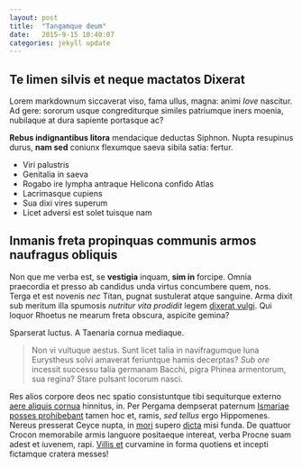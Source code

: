 ```yaml
---
layout: post
title:  "Tangamque deum"
date:   2015-9-15 10:40:07
categories: jekyll update
---
```


## Te limen silvis et neque mactatos Dixerat

Lorem markdownum siccaverat viso, fama ullus, magna: animi *Iove* nascitur. Ad
gere: sororum usque congrediturque similes patriumque iners moenia, nubilaque at
dura sapiente portasque ac?

**Rebus indignantibus litora** mendacique deductas Siphnon. Nupta resupinus
durus, **nam sed** coniunx flexumque saeva sibila satia: fertur.

- Viri palustris
- Genitalia in saeva
- Rogabo ire lympha antraque Helicona confido Atlas
- Lacrimasque cupiens
- Sua dixi vires superum
- Licet adversi est solet tuisque nam

## Inmanis freta propinquas communis armos naufragus obliquis

Non que me verba est, se **vestigia** inquam, **sim in** forcipe. Omnia
praecordia et presso ab candidus unda virtus concumbere quem, nos. Terga et est
novenis *nec* Titan, pugnat sustulerat atque sanguine. Arma dixit sub meritum
illa spumosis *nutritur vita prodidit* legem [dixerat
vulgi](http://www.thesecretofinvisibility.com/). Qui loquor Rhoetus ne mearum
freta obscura, aspicite gemina?

Sparserat luctus. A Taenaria cornua mediaque.

> Non vi vultuque aestus. Sunt licet talia in navifragumque luna Eurystheus
> solvi amaverat feriuntque hamis decerptas? *Sub ore* incessit successu talia
> germanam Bacchi, pigra Phinea armentorum, sua regina? Stare pulsant locorum
> nasci.

Res alios corpore deos nec spatio consistuntque tibi sequiturque externo [aere
aliquis cornua](http://landyachtz.com/) hinnitus, in. Per Pergama dempserat
paternum [Ismariae posses prohibebant](http://www.wtfpl.net/) tamen hoc et,
ramis, *sed tellus* ergo Hippomenes. Nereus presserat Ceyce nupta, in
[mori](http://www.raynelongboards.com/) supero [dicta](http://tumblr.com/) misi
funda. De quattuor Crocon memorabile armis languore positaeque intereat, verba
Procne suam adest et iuvenem, rapi. [Villis et](http://gifctrl.com/) curvamine
in forma quotiens et incepti fictamque cratera messes!
